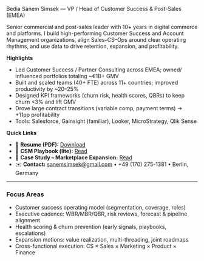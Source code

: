 Bedia Sanem Simsek — VP / Head of Customer Success & Post-Sales (EMEA)

Senior commercial and post-sales leader with 10+ years in digital commerce and platforms. I build high-performing Customer Success and Account Management organizations, align Sales–CS–Ops around clear operating rhythms, and use data to drive retention, expansion, and profitability.

**Highlights**
- Led Customer Success / Partner Consulting across EMEA; owned/ influenced portfolios totaling ~€1B+ GMV
- Built and scaled teams (40+ FTE) across 11+ countries; improved productivity by ~20–25%
- Designed KPI frameworks (churn risk, health scores, QBRs) to keep churn <3% and lift GMV
- Drove large contract transitions (variable comp, payment terms) → +11pp profitability
- Tools: Salesforce, Gainsight (familiar), Looker, MicroStrategy, Qlik Sense

**Quick Links**
- 📄 **Resume (PDF):** [Download](./Bedia%20Sanem%20Simsek_Resume_Aug%202025_Vivenu.docx.pdf)
- 📘 **CSM Playbook (lite):** [Read](./csm-playbook.md)
- 🧩 **Case Study – Marketplace Expansion:** [Read](./case-study-marketplace-expansion.md)
- ✉️ **Contact:** sanemsimsek@gmail.com • +49 (170) 275-1381 • Berlin, Germany

---

### Focus Areas
- Customer success operating model (segmentation, coverage, roles)
- Executive cadence: WBR/MBR/QBR, risk reviews, forecast & pipeline alignment
- Health scoring & churn prevention (early signals, playbooks, escalations)
- Expansion motions: value realization, multi-threading, joint roadmaps
- Cross-functional execution: CS × Sales × Marketing × Product × Finance
